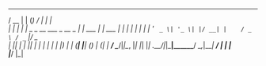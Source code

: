    ____  _                       _       _____          _      
  / __ \| |                     (_)     / ____|        | |     
 | |  | | |_   _ _ __ ___  _ __  _  ___| |     ___   __| | ___ 
 | |  | | | | | | '_ ` _ \| '_ \| |/ __| |    / _ \ / _` |/ _ \
 | |__| | | |_| | | | | | | |_) | | (__| |___| (_) | (_| |  __/
  \____/|_|\__, |_| |_| |_| .__/|_|\___|\_____\___/ \__,_|\___|
            __/ |         | |                                  
           |___/          |_|                                  
